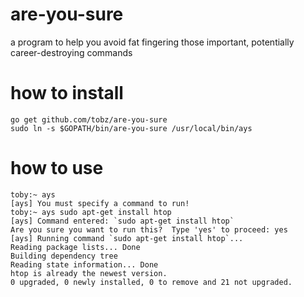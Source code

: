 are-you-sure
============

a program to help you avoid fat fingering those important, potentially career-destroying commands

how to install
============
    go get github.com/tobz/are-you-sure
    sudo ln -s $GOPATH/bin/are-you-sure /usr/local/bin/ays

how to use
============
    toby:~ ays
    [ays] You must specify a command to run!
    toby:~ ays sudo apt-get install htop
    [ays] Command entered: `sudo apt-get install htop`
    Are you sure you want to run this?  Type 'yes' to proceed: yes
    [ays] Running command `sudo apt-get install htop`...
    Reading package lists... Done
    Building dependency tree
    Reading state information... Done
    htop is already the newest version.
    0 upgraded, 0 newly installed, 0 to remove and 21 not upgraded.
